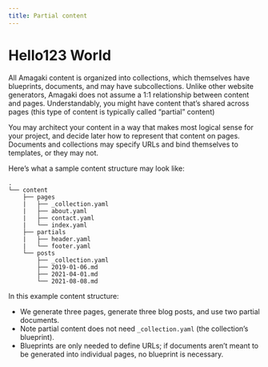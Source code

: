 ```yaml
---
title: Partial content
---
```

# Hello123  World

All Amagaki content is organized into collections, which themselves have blueprints, documents, and may have subcollections. Unlike other website generators, Amagaki does not assume a 1:1 relationship between content and pages. Understandably, you might have content that’s shared across pages (this type of content is typically called “partial” content)

You may architect your content in a way that makes most logical sense for your project, and decide later how to represent that content on pages. Documents and collections may specify URLs and bind themselves to templates, or they may not.

Here’s what a sample content structure may look like:

```
.
└── content
    ├── pages
    |   ├── _collection.yaml
    |   ├── about.yaml
    |   ├── contact.yaml
    |   └── index.yaml
    ├── partials
    |   ├── header.yaml
    |   └── footer.yaml
    └── posts
        ├── _collection.yaml
        ├── 2019-01-06.md
        ├── 2021-04-01.md
        └── 2021-08-08.md
```

In this example content structure:

- We generate three pages, generate three blog posts, and use two partial documents.
- Note partial content does not need `_collection.yaml` (the collection’s blueprint).
- Blueprints are only needed to define URLs; if documents aren’t meant to be generated into individual pages, no blueprint is necessary.
